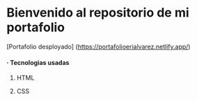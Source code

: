 # Bienvenido al repositorio de mi portafolio 

 [Portafolio desployado] (https://portafolioerialvarez.netlify.app/)

#### · Tecnologias usadas

1) HTML

2) CSS
